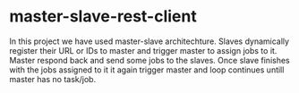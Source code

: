 # master-slave-rest-client

In this project we have used master-slave architechture. Slaves dynamically register their URL or IDs to master and trigger master to assign jobs to it. Master respond back and send some jobs to the slaves. Once slave finishes with the jobs assigned to it it again trigger master and loop continues untill master has no task/job.
